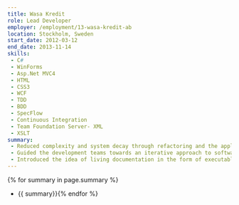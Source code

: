```yaml
---
title: Wasa Kredit
role: Lead Developer
employer: /employment/13-wasa-kredit-ab
location: Stockholm, Sweden
start_date: 2012-03-12
end_date: 2013-11-14
skills:
 - C#
 - WinForms
 - Asp.Net MVC4 
 - HTML
 - CSS3
 - WCF
 - TDD
 - BDD
 - SpecFlow
 - Continuous Integration
 - Team Foundation Server- XML
 - XSLT
summary: 
 - Reduced complexity and system decay through refactoring and the application of common software architecture patterns.
 - Guided the development teams towards an iterative approach to software development with the product owner, functional analysts, testers and developers working closely together during the entire development cycle.
 - Introduced the idea of living documentation in the form of executable specifications.
---
```

{% for summary in page.summary %}
* {{ summary}}{% endfor %}
<!--more-->
